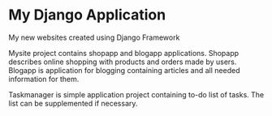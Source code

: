# My Django Application
My new websites created using Django Framework

Mysite project contains shopapp and blogapp applications. Shopapp describes online shopping with products and orders made by users. Blogapp is application for blogging containing articles and all needed information for them.

Taskmanager is simple application project containing to-do list of tasks. The list can be supplemented if necessary.

